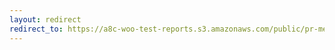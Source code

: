 ```yaml
---
layout: redirect
redirect_to: https://a8c-woo-test-reports.s3.amazonaws.com/public/pr-merge/40320/e2e/index.html
---
```


